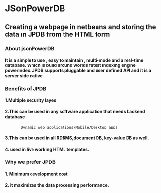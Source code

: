 # JSonPowerDB
## Creating a webpage in netbeans and storing the data in JPDB from the HTML form
### About jsonPowerDB
 #### It is a simple to use , easy to maintain , multi-mode and a real-time database. Which is build around worlds fatest indexing engine powerindex. JPDB supports pluggable and user defined API and it is a server side native 
### Benefits of JPDB
  #### 1.Multiple security layes
  #### 2.This can be used in any software application that needs backend database
           Dynamic web applications/Mobile/Desktop apps
  #### 3.This can be used in all RDBMS,document DB, key-value DB as well.
  #### 4. used in live working HTML templates.
### Why we prefer JPDB
  #### 1. Minimum development cost
  #### 2. it maximizes the data processing performance.


